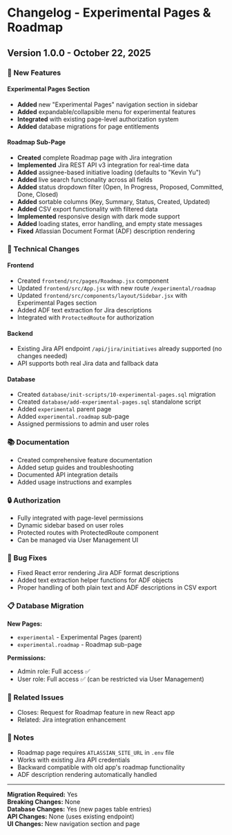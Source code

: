 # Changelog - Experimental Pages & Roadmap

## Version 1.0.0 - October 22, 2025

### 🎉 New Features

#### Experimental Pages Section
- **Added** new "Experimental Pages" navigation section in sidebar
- **Added** expandable/collapsible menu for experimental features
- **Integrated** with existing page-level authorization system
- **Added** database migrations for page entitlements

#### Roadmap Sub-Page
- **Created** complete Roadmap page with Jira integration
- **Implemented** Jira REST API v3 integration for real-time data
- **Added** assignee-based initiative loading (defaults to "Kevin Yu")
- **Added** live search functionality across all fields
- **Added** status dropdown filter (Open, In Progress, Proposed, Committed, Done, Closed)
- **Added** sortable columns (Key, Summary, Status, Created, Updated)
- **Added** CSV export functionality with filtered data
- **Implemented** responsive design with dark mode support
- **Added** loading states, error handling, and empty state messages
- **Fixed** Atlassian Document Format (ADF) description rendering

### 🔧 Technical Changes

#### Frontend
- Created `frontend/src/pages/Roadmap.jsx` component
- Updated `frontend/src/App.jsx` with new route `/experimental/roadmap`
- Updated `frontend/src/components/layout/Sidebar.jsx` with Experimental Pages section
- Added ADF text extraction for Jira descriptions
- Integrated with `ProtectedRoute` for authorization

#### Backend
- Existing Jira API endpoint `/api/jira/initiatives` already supported (no changes needed)
- API supports both real Jira data and fallback data

#### Database
- Created `database/init-scripts/10-experimental-pages.sql` migration
- Created `database/add-experimental-pages.sql` standalone script
- Added `experimental` parent page
- Added `experimental.roadmap` sub-page
- Assigned permissions to admin and user roles

### 📚 Documentation
- Created comprehensive feature documentation
- Added setup guides and troubleshooting
- Documented API integration details
- Added usage instructions and examples

### 🔒 Authorization
- Fully integrated with page-level permissions
- Dynamic sidebar based on user roles
- Protected routes with ProtectedRoute component
- Can be managed via User Management UI

### 🐛 Bug Fixes
- Fixed React error rendering Jira ADF format descriptions
- Added text extraction helper functions for ADF objects
- Proper handling of both plain text and ADF descriptions in CSV export

### 📋 Database Migration

**New Pages:**
- `experimental` - Experimental Pages (parent)
- `experimental.roadmap` - Roadmap sub-page

**Permissions:**
- Admin role: Full access ✅
- User role: Full access ✅ (can be restricted via User Management)

### 🔗 Related Issues
- Closes: Request for Roadmap feature in new React app
- Related: Jira integration enhancement

### 📝 Notes
- Roadmap page requires `ATLASSIAN_SITE_URL` in `.env` file
- Works with existing Jira API credentials
- Backward compatible with old app's roadmap functionality
- ADF description rendering automatically handled

---

**Migration Required:** Yes  
**Breaking Changes:** None  
**Database Changes:** Yes (new pages table entries)  
**API Changes:** None (uses existing endpoint)  
**UI Changes:** New navigation section and page

